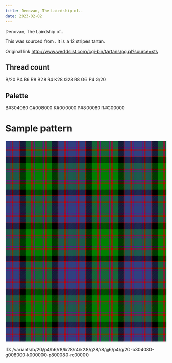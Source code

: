 ```yaml
---
title: Denovan, The Lairdship of..
date: 2023-02-02
---
```

Denovan, The Lairdship of..

This was sourced from <no value>.  It is a 12 stripes tartan.

Original link http://www.weddslist.com/cgi-bin/tartans/pg.pl?source=sts

## Thread count
B/20 P4 B6 R8 B28 R4 K28 G28 R8 G6 P4 G/20

## Palette
B#304080 G#008000 K#000000 P#800080 R#C00000

# Sample pattern

![Tartan detail](tartan.png "B/20 P4 B6 R8 B28 R4 K28 G28 R8 G6 P4 G/20 tartan")

ID: /variants/b/20/p4/b6/r8/b28/r4/k28/g28/r8/g6/p4/g/20-b304080-g008000-k000000-p800080-rc00000